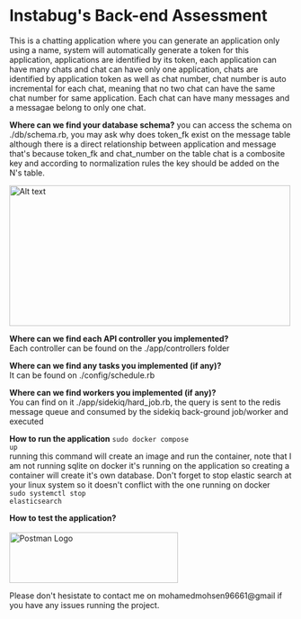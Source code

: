 
<h1>Instabug's Back-end Assessment</h1>


This is a chatting application where you can generate an application only using a name, system will automatically generate a token for this application, applications are identified by its token, each application can have many chats and chat can have only one application, chats are identified by application token as well as chat number, chat number is auto incremental for each chat, meaning that no two chat can have the same chat number for same application. Each chat can have many messages and a messagae belong to only one chat.





**Where can we find your database schema?**
you can access the schema on ./db/schema.rb, you may ask why does token_fk exist on the message table although there is a direct relationship between application and message that's because token_fk and chat_number on the table chat is a combosite key and according to normalization rules the key should be added on the N's table.

<img title="a title" alt="Alt text" src="https://i.imgur.com/QZmgrna.png" width="500" height="250"></br>



**Where can we find each API controller you implemented?</br>**
Each controller can be found on the ./app/controllers folder


**Where can we find any tasks you implemented (if any)?** </br>
It can be found on ./config/schedule.rb



**Where can we find workers you implemented (if any)?** </br>
You can find on it ./app/sidekiq/hard_job.rb, the query is sent to the redis message queue and consumed by the sidekiq back-ground job/worker and executed





**How to run the application**
<code>sudo docker compose up</code> </br>
running this command will create an image and run the container, note that I am not running sqlite on docker it's running on the application so creating a container will create it's own database. Don't forget to stop elastic search at your linux system so it doesn't conflict with the one running on docker </br>
<code>sudo systemctl stop elasticsearch</code> </br>

**How to test the application?** </br>
<a href="https://documenter.getpostman.com/view/20419293/2sAYQdhpLm" target="_blank">
</br>
    <img src="https://upload.wikimedia.org/wikipedia/commons/c/c2/Postman_%28software%29.png?20211024200826" alt="Postman Logo" width="300" height="90">
</a> </br>



Please don't hesistate to contact me on mohamedmohsen96661@gmail if you have any issues running the project.






